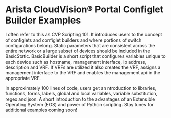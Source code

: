 # Arista CloudVision&reg; Portal Configlet Builder Examples
I often refer to this as CVP Scripting 101.  It introduces users to the concept of configlets and configlet builders and where portions of switch configurations belong.  Static parameters that are consistent across the entire network or a large subset of devices should be included in the BasicStatic.  BasicBuilder is a short script that configures variables unique to each device such as hostname, management interface, ip address, description and VRF. If VRFs are utilized it also creates the VRF, assigns a management interface to the VRF and enables the management api in the appropriate VRF.

In approximately 100 lines of code, users get an ntroduction to libraries, functions, forms,  labels, global and local variables, variable substitution, regex and json.  A short introduction to the advantages of an Extensible Operating System (EOS) and power of Python scripting. Stay tunes for additional examples coming soon!
